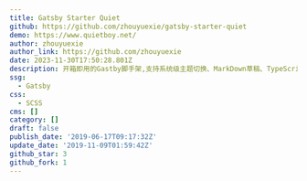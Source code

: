 ```yaml
---
title: Gatsby Starter Quiet
github: https://github.com/zhouyuexie/gatsby-starter-quiet
demo: https://www.quietboy.net/
author: zhouyuexie
author_link: https://github.com/zhouyuexie
date: 2023-11-30T17:50:28.801Z
description: 开箱即用的Gastby脚手架,支持系统级主题切换、MarkDown草稿、TypeScript、自定义主题...
ssg:
  - Gatsby
css:
  - SCSS
cms: []
category: []
draft: false
publish_date: '2019-06-17T09:17:32Z'
update_date: '2019-11-09T01:59:42Z'
github_star: 3
github_fork: 1
---
```

